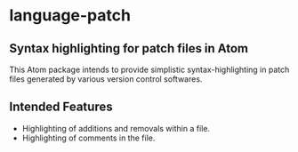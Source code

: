 # language-patch
## Syntax highlighting for patch files in Atom

This Atom package intends to provide simplistic syntax-highlighting in patch files generated by various version control softwares.

## Intended Features
* Highlighting of additions and removals within a file.
* Highlighting of comments in the file.

